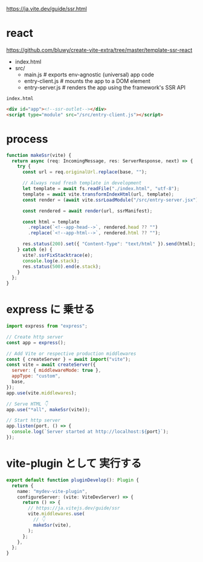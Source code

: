 https://ja.vite.dev/guide/ssr.html

# react

https://github.com/bluwy/create-vite-extra/tree/master/template-ssr-react

- index.html
- src/
  - main.js # exports env-agnostic (universal) app code
  - entry-client.js # mounts the app to a DOM element
  - entry-server.js # renders the app using the framework's SSR API

`index.html`

```html
<div id="app"><!--ssr-outlet--></div>
<script type="module" src="/src/entry-client.js"></script>
```

# process

```ts
function makeSsr(vite) {
  return async (req: IncomingMessage, res: ServerResponse, next) => {
    try {
      const url = req.originalUrl.replace(base, "");

      // Always read fresh template in development
      let template = await fs.readFile("./index.html", "utf-8");
      template = await vite.transformIndexHtml(url, template);
      const render = (await vite.ssrLoadModule("/src/entry-server.jsx")).render;

      const rendered = await render(url, ssrManifest);

      const html = template
        .replace(`<!--app-head-->`, rendered.head ?? "")
        .replace(`<!--app-html-->`, rendered.html ?? "");

      res.status(200).set({ "Content-Type": "text/html" }).send(html);
    } catch (e) {
      vite?.ssrFixStacktrace(e);
      console.log(e.stack);
      res.status(500).end(e.stack);
    }
  };
}
```

# express に 乗せる

```js
import express from "express";

// Create http server
const app = express();

// Add Vite or respective production middlewares
const { createServer } = await import("vite");
const vite = await createServer({
  server: { middlewareMode: true },
  appType: "custom",
  base,
});
app.use(vite.middlewares);

// Serve HTML 👇
app.use("*all", makeSsr(vite));

// Start http server
app.listen(port, () => {
  console.log(`Server started at http://localhost:${port}`);
});
```

# vite-plugin として 実行する

```ts
export default function pluginDevelop(): Plugin {
  return {
    name: "mydev-vite-plugin",
    configureServer: (vite: ViteDevServer) => {
      return () => {
        // https://ja.vitejs.dev/guide/ssr
        vite.middlewares.use(
          // 👇
          makeSsr(vite),
        );
      };
    },
  };
}
```
